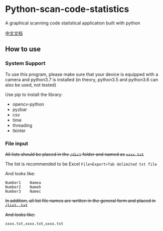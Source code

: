 # Python-scan-code-statistics
A graphical scanning code statistical application built with python

[中文文档](README_ZH.md)

## How to use

### System Support

To use this program, please make sure that your device is equipped with a camera and python3.7 is installed (in theory, python3.5 and python3.6 can also be used, not tested)

Use pip to install the library:

- opencv-python
- pyzbar
- csv
- time
- threading
- tkinter

### File input

~~All lists should be placed in the `/dict` folder and named as `xxxx.txt`~~

The list is recommended to be Excel `File>Export>Tab delimited txt file`

And looks like:
```
Number1    Namea
Number2    Nameb
Number3    Namec
```

~~In addition, all list file names are written in the general form and placed in `/list..txt`~~

~~And looks like:~~
```
xxxx.txt,xxxx.txt,xxxx.txt
``` 
